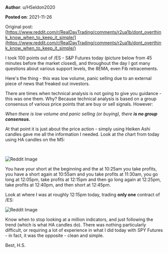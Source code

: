 **Author**: u/HSeldon2020

**Posted on**: 2021-11-26

Original post: [https://www.reddit.com/r/RealDayTrading/comments/r2ua1b/dont_overthink_know_when_to_keep_it_simple/](https://www.reddit.com/r/RealDayTrading/comments/r2ua1b/dont_overthink_know_when_to_keep_it_simple/)

I took 100 points out of /ES - S&P Futures today (picture below from 45 minutes before the market closed), and throughout the day I got many questions about various support levels, the 8EMA, even Fib retracements.

Here's the thing - this was low volume, panic selling due to an external piece of news that freaked out investors.  

There are times when technical analysis is not going to give you guidance - this was one them.  Why? Because technical analysis is based on a group consensus of various price points that are buy or sell signals. However:

*When there is low volume and panic selling (or buying), there* ***is no group consensus.***

At that point it is just about the price action - simply using Heiken Ashi candles gave me all the information I needed.  Look at the chart from today using HA candles on the M5:

&#x200B;

<img src="cache/images/9204ae245c3d17ba5576f836fa224723.png" alt="Reddit Image">

You have your short at the beginning and the at 10:25am you take profits, you have a short again at 10:55am and you take profits at 11:30am, you go long at 12:05pm, take profits at 12:15pm and then go long again at 12:25pm, take profits at 12:40pm, and then short at 12:45pm.

Look at where I was at roughly 12:15pm today, trading **only one** contract of /ES:

 

<img src="cache/images/1eada03f751ed3607d65334467eabc6a.jpg" alt="Reddit Image">

Know when to stop looking at a million indicators, and just following the trend (which is what HA candles do).  There was nothing particularly difficult, or requiring a lot of experience in what I did today with SPY Futures - in fact, it was the opposite - clean and simple.

Best, H.S.